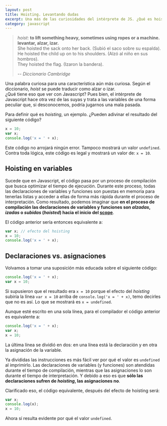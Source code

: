 ```yaml
---
layout: post
title: Hoisting. Levantando dudas
excerpt: Una más de las curiosidades del intérprete de JS. ¿Qué es hoisting? ¿Cómo afecta a las variables? ¿Qué reglas sigue?
category: javascript
---
```


> _hoist_: **to lift something heavy, sometimes using ropes or a machine.**  
> **levantar, alzar, izar.**  
> She hoisted the sack onto her back. (Subió el saco sobre su espalda).  
> He hoisted the child up on to his shoulders. (Alzó al niño en sus hombros).  
> They hoisted the flag. (Izaron la bandera).  
>
> -- <cite>_Diccionario Cambridge_</cite>

Una palabra curiosa para una característica aún más curiosa. Según el diccionario, _hoist_ se puede traducir como alzar o izar.  
¿Qué tiene eso que ver con Javascript? Pues bien, el intérprete de Javascript hace otra vez de las suyas y trata a las variables de una forma peculiar que, si desconocemos, podría jugarnos una mala pasada.

Para definir qué es _hoisting_, un ejemplo. ¿Pueden adivinar el resultado del siguiente código?

```javascript
x = 10;
var x;
console.log('x = ' + x);
```

Este código no arrojará ningún error. Tampoco mostrará un valor `undefined`. Contra toda lógica, este código es legal y mostrará un valor de: `x = 10`.

## Hoisting en variables

Sucede que en Javascript, el código pasa por un proceso de compilación que busca optimizar el tiempo de ejecución. Durante este proceso, todas las declaraciones de variables y funciones son puestas en memoria para tenerlas listas y acceder a ellas de forma más rápida durante el proceso de interpretación. Como resultado, podemos imaginar que **en el proceso de compilación las declaraciones de variables y funciones son _alzadas_, _izadas_ o _subidas_ (_hoisted_) hacia el inicio del [scope](/encontrando-el-sentido-del-scope)**.

El código anterior sería entonces equivalente a:
```javascript
var x; // efecto del hoisting
x = 10;
console.log('x = ' + x);
```

## Declaraciones vs. asignaciones

Volvamos a tomar una suposición más educada sobre el siguiente código:

```javascript
console.log('x = ' + x);
var x = 10;
```

Si supusieron que el resultado era `x = 10` porque el efecto del _hoisting_ subiría la línea `var x = 10` arriba de `console.log('x = ' + x)`, temo decirles que no es así. Lo que se mostrará es `x = undefined`.

Aunque esté escrito en una sola línea, para el compilador el código anterior es equivalente a:

```javascript
console.log('x = ' + x);
var x;
x = 10;
```

La última línea se dividió en dos: en una línea está la declaración y en otra la asignación de la variable.  

Ya divididas las instrucciones es más fácil ver por qué el valor es `undefined` al imprimirlo. Las declaraciones de variables (y funciones) son atendidas durante el tiempo de compilación, mientras que las asignaciones lo son durante el tiempo de interpretación. Y debido a eso es que **sólo las declaraciones sufren de _hoisting_, las asignaciones no**.

Clarificado eso, el código equivalente, después del efecto de hoisting será:

```javascript
var x;
console.log(x);
x = 10;
```

Ahora sí resulta evidente por qué el valor `undefined`.
